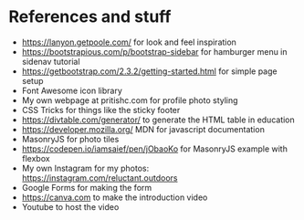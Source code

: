 # References and stuff

* https://lanyon.getpoole.com/ for look and feel inspiration
* https://bootstrapious.com/p/bootstrap-sidebar for hamburger menu in sidenav tutorial
* https://getbootstrap.com/2.3.2/getting-started.html for simple page setup
* Font Awesome icon library
* My own webpage at pritishc.com for profile photo styling
* CSS Tricks for things like the sticky footer
* https://divtable.com/generator/ to generate the HTML table in education
* https://developer.mozilla.org/ MDN for javascript documentation
* MasonryJS for photo tiles
* https://codepen.io/iamsaief/pen/jObaoKo for MasonryJS example with flexbox
* My own Instagram for my photos: https://instagram.com/reluctant.outdoors
* Google Forms for making the form
* https://canva.com to make the introduction video
* Youtube to host the video
